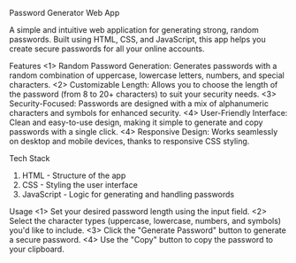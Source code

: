 Password Generator Web App


A simple and intuitive web application for generating strong, random passwords. Built using HTML, CSS, and JavaScript, this app helps you create secure passwords for all your online accounts.

Features
<1> Random Password Generation: Generates passwords with a random combination of uppercase, lowercase letters, numbers, and special characters.
<2> Customizable Length: Allows you to choose the length of the password (from 8 to 20+ characters) to suit your security needs.
<3> Security-Focused: Passwords are designed with a mix of alphanumeric characters and symbols for enhanced security.
<4> User-Friendly Interface: Clean and easy-to-use design, making it simple to generate and copy passwords with a single click.
<4> Responsive Design: Works seamlessly on desktop and mobile devices, thanks to responsive CSS styling.

Tech Stack
1. HTML - Structure of the app
2. CSS - Styling the user interface
3. JavaScript - Logic for generating and handling passwords

Usage
<1> Set your desired password length using the input field.
<2> Select the character types (uppercase, lowercase, numbers, and symbols) you'd like to include.
<3> Click the "Generate Password" button to generate a secure password.
<4> Use the "Copy" button to copy the password to your clipboard.
